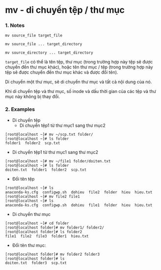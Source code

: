 # mv - di chuyển tệp / thư mục
### 1. Notes
```
mv source_file target_file

mv source_file ... target_directory

mv source_directory ... target_directory
```
`target_file` có thể là tên tệp, thư mục (trong trường hợp này tệp sẽ được chuyển đến thư mục khác), hoặc tên thư mục / tệp (trong trường hợp này tệp sẽ được chuyển đến thư mục khác và được đổi tên).

Di chuyển một thư mục, sẽ di chuyển thư mục và tất cả nội dung của nó.

Khi di chuyển tệp và thư mục, số inode và dấu thời gian của các tệp và thư mục này không bị thay đổi.

### 2. Examples
* Di chuyển tệp
  * Di chuyển tệp1 từ thư mục1 sang thư mục2 
```
[root@localhost ~]# mv ~/scp.txt folder/
[root@localhost ~]# ls folder
folder1  folder2  scp.txt
```
  * Di chuyển tệp1 từ thư mục1 sang thư mục2
```
[root@localhost ~]# mv ~/file1 folder/doiten.txt
[root@localhost ~]# ls folder
doiten.txt  folder1  folder2  scp.txt
```
* Đổi tên tệp
```
[root@localhost ~]# ls
anaconda-ks.cfg  configwp.sh  dohieu  file2  folder  hieu  hieu.txt
[root@localhost ~]# mv file2 file1
[root@localhost ~]# ls
anaconda-ks.cfg  configwp.sh  dohieu  file1  folder  hieu  hieu.txt
```
* Di chuyển thư mục
```
[root@localhost ~]# cd folder
[root@localhost folder]# mv folder1/ folder2/
[root@localhost folder]# ls folder2
file1  file2  file3  folder1  hieu.txt
```
* Đổi tên thư mục:
```
[root@localhost folder]# mv folder2 folder3
[root@localhost folder]# ls
doiten.txt  folder3  scp.txt
```


